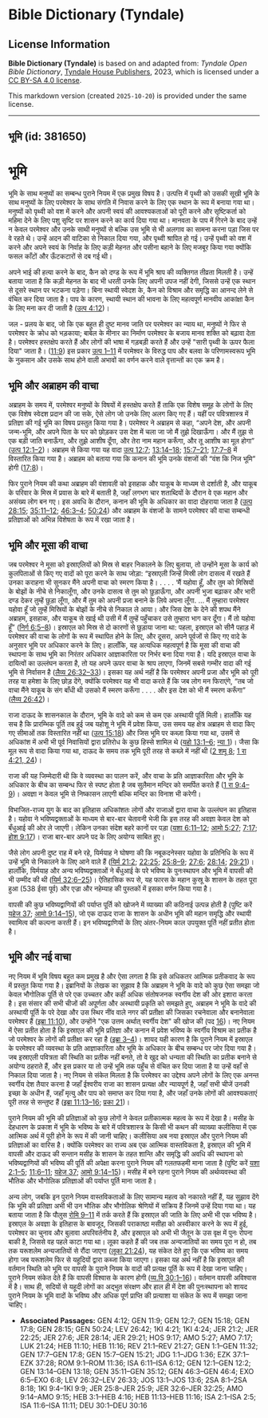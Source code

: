 # Bible Dictionary (Tyndale)

## License Information

**Bible Dictionary (Tyndale)** is based on and adapted from: _Tyndale Open Bible Dictionary_, [Tyndale House Publishers](https://tyndaleopenresources.com/), 2023, which is licensed under a [CC BY-SA 4.0 license](https://creativecommons.org/licenses/by-sa/4.0/legalcode.en).

This markdown version (created `2025-10-20`) is provided under the same license.



--------------------------------

## भूमि (id: 381650)

भूमि
====

भूमि के साथ मनुष्यों का सम्बन्ध पुराने नियम में एक प्रमुख विषय है। उत्पत्ति में पृथ्वी को उसकी सूखी भूमि के साथ मनुष्यों के लिए परमेश्वर के साथ संगति में निवास करने के लिए एक स्थान के रूप में बनाया गया था। मनुष्यों को पृथ्वी को वश में करने और अपनी स्वयं की आवश्यकताओं को पूरी करने और सृष्टिकर्ता को महिमा देने के लिए पशु सृष्टि पर शासन करने का कार्य दिया गया था। मानवता के पाप में गिरने के बाद उन्हें न केवल परमेश्वर और उनके साथी मनुष्यों से बल्कि उस भूमि से भी अलगाव का सामना करना पड़ा जिस पर वे रहते थे। उन्हें अदन की वाटिका से निकाल दिया गया, और पृथ्वी श्रापित हो गई। उन्हें पृथ्वी को वश में करने और अपने स्वयं के निर्वाह के लिए कड़ी मेहनत और पसीना बहाने के लिए मजबूर किया गया क्योंकि फसल काँटों और ऊँटकटारों से दब गई थी।

अपने भाई की हत्या करने के बाद, कैन को दण्ड के रूप में भूमि श्राप की व्यक्तिगत तीव्रता मिलती है। उन्हें बताया जाता है कि कड़ी मेहनत के बाद भी धरती उनके लिए अपनी उपज नहीं देगी, जिससे उन्हें एक स्थान से दूसरे स्थान पर भटकना पड़ेगा। बिना स्थायी स्वेदश के, कैन को विश्राम और समृद्धि का आनन्द लेने से वंचित कर दिया जाता है। पाप के कारण, स्थायी स्थान की भावना के लिए महत्वपूर्ण मानवीय आकांक्षा कैन के लिए मना कर दी जाती है ([उत्प 4:12](https://ref.ly/Gen4:12))।

जल \- प्रलय के बाद, जो कि एक बहुत ही दुष्ट मानव जाति पर परमेश्वर का न्याय था, मनुष्यों ने फिर से परमेश्वर के क्रोध को भड़काया; बाबेल के मीनार का निर्माण परमेश्वर के बजाय मानव शक्ति को बढ़ावा देता है। परमेश्वर हस्तक्षेप करते हैं और लोगों की भाषा में गड़बड़ी करते हैं और उन्हें "सारी पृथ्वी के ऊपर फैला दिया" जाता है। ([11:9](https://ref.ly/Gen11:9)) इस प्रकार [उत्प 1–11](https://ref.ly/Gen1:1-Gen11:32) में परमेश्वर के विरुद्ध पाप और बलवा के परिणामस्वरूप भूमि के नुकसान और उसके साथ होने वाली अभावों का वर्णन करने वाले वृत्तान्तों का एक क्रम है।

भूमि और अब्राहम की वाचा
-----------------------

अब्राहम के समय में, परमेश्वर मनुष्यों के विषयों में हस्तक्षेप करते हैं ताकि एक विशेष समूह के लोगों के लिए एक विशेष स्वेदश प्रदान की जा सके, ऐसे लोग जो उनके लिए अलग किए गए हैं। यहीं पर पवित्रशास्त्र में प्रतिज्ञा की गई भूमि का विषय प्रस्तुत किया गया है। परमेश्वर ने अब्राहम से कहा, “अपने देश, और अपनी जन्म\-भूमि, और अपने पिता के घर को छोड़कर उस देश में चला जा जो मैं तुझे दिखाऊँगा। और मैं तुझ से एक बड़ी जाति बनाऊँगा, और तुझे आशीष दूँगा, और तेरा नाम महान करूँगा, और तू आशीष का मूल होगा” ([उत्प 12:1–2](https://ref.ly/Gen12:1-Gen12:2))। अब्राहम से किया गया यह वादा [उत्प 12:7](https://ref.ly/Gen12:7); [13:14–18](https://ref.ly/Gen13:14-Gen13:18); [15:7–21](https://ref.ly/Gen15:7-Gen15:21); [17:7–8](https://ref.ly/Gen17:7-Gen17:8) में विस्तारित किया गया है। अब्राहम को बताया गया कि कनान की भूमि उनके वंशजों की “वंश कि निज भूमि” होगी ([17:8](https://ref.ly/Gen17:8))।

फिर पुराने नियम की कथा अब्राहम की वंशावली को इसहाक और याकूब के माध्यम से दर्शाती है, और याकूब के परिवार के मिस्र में प्रवास के बारे में बताती है, जहाँ लगभग चार शताब्दियों के दौरान वे एक महान और असंख्य लोग बन गए। इस अवधि के दौरान, कनान की भूमि के अधिकार का वादा दोहराया जाता है ([उत्प 28:15](https://ref.ly/Gen28:15); [35:11–12](https://ref.ly/Gen35:11-Gen35:12); [46:3–4](https://ref.ly/Gen46:3-Gen46:4); [50:24](https://ref.ly/Gen50:24)) और अब्राहम के वंशजों के सामने परमेश्वर की वाचा सम्बन्धी प्रतिज्ञाओं को अभिन्न विशेषता के रूप में रखा जाता है।

भूमि और मूसा की वाचा
--------------------

जब परमेश्वर ने मूसा को इस्राएलियों को मिस्र से बाहर निकालने के लिए बुलाया, तो उन्होंने मूसा के कार्य को कुलपिताओं से किए गए वादों को पूरा करने के साथ जोड़ा: “इस्राएली जिन्हें मिस्री लोग दासत्व में रखते हैं उनका कराहना भी सुनकर मैंने अपनी वाचा को स्मरण किया है। . . . . ‘मैं यहोवा हूँ, और तुम को मिस्रियों के बोझों के नीचे से निकालूँगा, और उनके दासत्व से तुम को छुड़ाऊँगा, और अपनी भुजा बढ़ाकर और भारी दण्ड देकर तुम्हें छुड़ा लूँगा, और मैं तुम को अपनी प्रजा बनाने के लिये अपना लूँगा. … मैं तुम्हारा परमेश्वर यहोवा हूँ जो तुम्हें मिस्रियों के बोझों के नीचे से निकाल ले आया। और जिस देश के देने की शपथ मैंने अब्राहम, इसहाक, और याकूब से खाई थी उसी में मैं तुम्हें पहुँचाकर उसे तुम्हारा भाग कर दूँगा। मैं तो यहोवा हूँ” ([निर्ग 6:5–8](https://ref.ly/Exod6:5-Exod6:8))। इस्राएल को मिस्र से दो कारणों से छुड़ाया जाना था: पहला, इस्राएल को सीनै पहाड़ में परमेश्वर की वाचा के लोगों के रूप में स्थापित होने के लिए, और दूसरा, अपने पूर्वजों से किए गए वादे के अनुसार भूमि पर अधिकार करने के लिए। हालाँकि, यह अत्यधिक महत्वपूर्ण है कि मूसा की वाचा की स्थापना के साथ भूमि का निरंतर अधिकार आज्ञाकारिता पर निर्भर बना दिया गया है। यदि इस्राएल वाचा के दायित्वों का उल्लंघन करता है, तो यह अपने ऊपर वाचा के श्राप लाएगा, जिनमें सबसे गम्भीर वादा की गई भूमि से निर्वासन है ([लैव्य 26:32–33](https://ref.ly/Lev26:32-Lev26:33))। इसका यह अर्थ नहीं है कि परमेश्वर अपनी प्रजा और भूमि को पूरी तरह या हमेशा के लिए छोड़ देंगे, क्योंकि परमेश्वर यह भी वादा करते हैं कि जब लोग मन फिराएंगे, “तब जो वाचा मैंने याकूब के संग बाँधी थी उसको मैं स्मरण करूँगा . . . . और इस देश को भी मैं स्मरण करूँगा” ([लैव्य 26:42](https://ref.ly/Lev26:42))।

राजा दाऊद के शासनकाल के दौरान, भूमि के वादे को कम से कम एक अस्थायी पूर्ति मिली। हालाँकि यह सच है कि प्रारम्भिक पूर्ति तब हुई जब यहोशू ने भूमि में प्रवेश किया, उस समय यह क्षेत्र अब्राहम से वादा किए गए सीमाओं तक विस्तारित नहीं था ([उत्प 15:18](https://ref.ly/Gen15:18)) और जिस भूमि पर कब्ज़ा किया गया था, उसमें से अधिकांश में अभी भी पूर्व निवासियों द्वारा प्रतिरोध के कुछ हिस्से शामिल थे ([यहो 13:1–6](https://ref.ly/Josh13:1-Josh13:6); [न्या 1](https://ref.ly/Judg1:1-Judg1:36))। जैसा कि मूल रूप से वादा किया गया था, दाऊद के समय तक भूमि पूरी तरह से कब्ज़े में नहीं थी ([2 शमू 8](https://ref.ly/2Sam8:1-2Sam8:18); [1 रा 4:21, 24](https://ref.ly/1Kgs4:21,1Kgs4:24))।

राजा की यह जिम्मेदारी थी कि वे व्यवस्था का पालन करें, और वाचा के प्रति आज्ञाकारिता और भूमि के अधिकार के बीच का सम्बन्ध फिर से स्पष्ट होता है जब सुलैमान मन्दिर को समर्पित करते हैं ([1 रा 9:4–9](https://ref.ly/1Kgs9:4-1Kgs9:9))। अवज्ञा न केवल भूमि से निष्कासन लाएगी बल्कि मन्दिर का विनाश भी करेगी।

विभाजित\-राज्य युग के बाद का इतिहास अधिकांशतः लोगों और राजाओं द्वारा वाचा के उल्लंघन का इतिहास है। यहोवा ने भविष्यद्वक्ताओं के माध्यम से बार\-बार चेतावनी भेजी कि इस तरह की अवज्ञा केवल देश को बँधुआई की ओर ले जाएगी। लेकिन उनका संदेश बहरे कानों पर पड़ा ([यशा 6:11–12](https://ref.ly/Isa6:11-Isa6:12); [आमो 5:27](https://ref.ly/Amos5:27); [7:17](https://ref.ly/Amos7:17); [होश 9:17](https://ref.ly/Hos9:17))। राजा बार\-बार अपने पद के लिए अयोग्य साबित हुए।

जैसे लोग अपनी दुष्ट राह में बने रहे, यिर्मयाह ने घोषणा की कि नबूकदनेस्सर यहोवा के प्रतिनिधि के रूप में उन्हें भूमि से निकालने के लिए आने वाले हैं ([यिर्म 21:2](https://ref.ly/Jer21:2); [22:25](https://ref.ly/Jer22:25); [25:8–9](https://ref.ly/Jer25:8-Jer25:9); [27:6](https://ref.ly/Jer27:6); [28:14](https://ref.ly/Jer28:14); [29:21](https://ref.ly/Jer29:21))। हालाँकि, यिर्मयाह और अन्य भविष्यद्वक्ताओं ने बँधुआई के परे भविष्य के पुनःस्थापन और भूमि में वापसी की भी उम्मीद की थी ([यिर्म 32:6–25](https://ref.ly/Jer32:6-Jer32:25))। ऐतिहासिक रूप से, यह फारस के महान कुस्रू के शासन के तहत पूरा हुआ (538 ईसा पूर्व) और एज्रा और नहेम्याह की पुस्तकों में इसका वर्णन किया गया है।

वापसी की कुछ भविष्यद्वाणियों की पर्याप्त पूर्ति को खोजने में व्याख्या की कठिनाई उत्पन्न होती है (पुष्टि करें [यहेज 37](https://ref.ly/Ezek37:1-Ezek37:28); [आमो 9:14–15](https://ref.ly/Amos9:14-Amos9:15)), जो एक दाऊद राजा के शासन के अधीन भूमि की महान समृद्धि और स्थायी स्वामित्व की कल्पना करती हैं। इन भविष्यद्वाणियों के लिए अंतर\-नियम काल उपयुक्त पूर्ति नहीं प्रतीत होता है।

भूमि और नई वाचा
---------------

नए नियम में भूमि विषय बहुत कम प्रमुख है और ऐसा लगता है कि इसे अधिकतर आत्मिक प्रतीकवाद के रूप में प्रस्तुत किया गया है। इब्रानियों के लेखक का सुझाव है कि अब्राहम ने भूमि के वादे को कुछ ऐसा समझा जो केवल भौगोलिक पूर्ति से परे एक उच्चतर और कहीं अधिक संतोषजनक स्वर्गीय देश की ओर इशारा करता है। इस संसार की सभी चीजों की अपूर्णता और अस्थायी प्रकृति को समझते हुए, अब्राहम ने भूमि के वादे की अस्थायी पूर्ति के परे देखा और उस स्थिर नींव वाले नगर की प्रतीक्षा की जिसका रचनेवाला और बनानेवाला परमेश्वर हैं ([इब्रा 11:10](https://ref.ly/Heb11:10)), और उन्होंने "एक उत्तम अर्थात् स्वर्गीय देश" की खोज की (पद [16](https://ref.ly/Heb11:16))। नए नियम में ऐसा प्रतीत होता है कि इस्राएल की भूमि प्रतिज्ञा और कनान में प्रवेश भविष्य के स्वर्गीय विश्राम का प्रतीक है जो परमेश्वर के लोगों की प्रतीक्षा कर रहा है ([इब्रा 3–4](https://ref.ly/Heb3:1-Heb4:16))। शायद यही कारण है कि पुराने नियम में इस्राएल के परमेश्वर की व्यवस्था के प्रति आज्ञाकारिता और भूमि के अधिकार के बीच सम्बन्ध पर जोर दिया गया है। जब इस्राएली पवित्रता की स्थिति का प्रतीक नहीं बनते, तो वे खुद को धन्यता की स्थिति का प्रतीक बनाने से अयोग्य ठहराते हैं, और इस प्रकार या तो उन्हें भूमि तक पहुँच से वंचित कर दिया जाता है या उन्हें वहाँ से निकाल दिया जाता है। नए नियम से संकेत मिलता है कि परमेश्वर का उद्देश्य अपने लोगों के लिए एक अनन्त स्वर्गीय देश तैयार करना है जहाँ ईश्वरीय राजा का शासन प्रत्यक्ष और न्यायपूर्ण है, जहाँ सभी चीजें उनकी इच्छा के अधीन हैं, जहाँ मृत्यु और पाप को समाप्त कर दिया गया है, और जहाँ उनके लोगों की आवश्यकताएं पूरी तरह से सन्तुष्ट हैं ([इब्रा 11:13–16](https://ref.ly/Heb11:13-Heb11:16); [प्रका 21](https://ref.ly/Rev21:1-Rev21:27))।

पुराने नियम की भूमि की प्रतिज्ञाओं को कुछ लोगों ने केवल प्रतीकात्मक महत्व के रूप में देखा है। मसीह के देहधारण के प्रकाश में भूमि के भविष्य के बारे में पवित्रशास्त्र के किसी भी कथन की व्याख्या कलीसिया में एक आत्मिक अर्थ में पूरी होने के रूप में की जानी चाहिए। कलीसिया अब नया इस्राएल और पुराने नियम की प्रतिज्ञाओं का वारिस है। क्योंकि परमेश्वर का राज्य अब एक आत्मिक वास्तविकता है, इस्राएल की भूमि में वापसी और दाऊद की सन्तान मसीह के शासन के तहत शान्ति और समृद्धि की अवधि की स्थापना को भविष्यद्वाणियों की भविष्य की पूर्ति की अपेक्षा करना पुराने नियम की गलतफहमी माना जाता है (पुष्टि करें [यशा 2:1–5](https://ref.ly/Isa2:1-Isa2:5); [11:6–11](https://ref.ly/Isa11:6-Isa11:11); [यहेज 37](https://ref.ly/Ezek37:1-Ezek37:28); [आमो 9:14–15](https://ref.ly/Amos9:14-Amos9:15))। मसीह में बने रहना पुराने नियम की अर्थव्यवस्था की भौतिक और भौगोलिक प्रतिज्ञाओं की पर्याप्त पूर्ति माना जाता है।

अन्य लोग, जबकि इन पुराने नियम वास्तविकताओं के लिए सामान्य महत्व को नकारते नहीं हैं, यह सुझाव देंगे कि भूमि की प्रतिज्ञा अभी भी उन भौतिक और भौगोलिक श्रेणियों में सक्रिय हैं जिनमें उन्हें दिया गया था। यह बताया जाता है कि पौलुस [रोमि 9–11](https://ref.ly/Rom9:1-Rom11:36) में तर्क करते हैं कि इस्राएल की जाति के लिए अभी भी एक भविष्य है। इस्राएल के अवज्ञा के इतिहास के बावजूद, जिसकी पराकाष्ठा मसीहा को अस्वीकार करने के रूप में हुई, परमेश्वर का चुनाव और बुलावा अपरिवर्तनीय है, और इस्राएल को अभी भी जैतून के उस वृक्ष में पुनः रोपना बाकी है, जिससे वह पहले काटा गया था। लूका कहते हैं की जब तक अन्यजातियों का समय पूरा न हो, तब तक यरूशलेम अन्यजातियों से रौंदा जाएगा ([लूका 21:24](https://ref.ly/Luke21:24)), यह संकेत देते हुए कि एक भविष्य का समय होगा जब यरूशलेम फिर से यहूदियों द्वारा कब्जा किया जाएगा। इसका यह अर्थ नहीं है कि इस्राएल की वर्तमान स्थिति को भूमि पर वापसी के पुराने नियम के वादों की प्रत्यक्ष पूर्ति के रूप में देखा जाना चाहिए। पुराने नियम संकेत देते हैं कि वापसी विश्वास के कारण होगी ([व्य.वि 30:1–16](https://ref.ly/Deut30:1-Deut30:16))। वर्तमान वापसी अविश्वास में है। साथ ही, सदियों से यहूदी लोगों का अद्भुत संरक्षण और हाल ही में देश की पुनःस्थापना को शायद पुराने नियम के भूमि वादों के भविष्य और अधिक पूर्ण प्राप्ति की प्रत्याशा या संकेत के रूप में समझा जाना चाहिए।

* **Associated Passages:** GEN 4:12; GEN 11:9; GEN 12:7; GEN 15:18; GEN 17:8; GEN 28:15; GEN 50:24; LEV 26:42; 1KI 4:21; 1KI 4:24; JER 21:2; JER 22:25; JER 27:6; JER 28:14; JER 29:21; HOS 9:17; AMO 5:27; AMO 7:17; LUK 21:24; HEB 11:10; HEB 11:16; REV 21:1–REV 21:27; GEN 1:1–GEN 11:32; GEN 17:7–GEN 17:8; GEN 15:7–GEN 15:21; JDG 1:1–JDG 1:36; EZK 37:1–EZK 37:28; ROM 9:1–ROM 11:36; ISA 6:11–ISA 6:12; GEN 12:1–GEN 12:2; GEN 13:14–GEN 13:18; GEN 35:11–GEN 35:12; GEN 46:3–GEN 46:4; EXO 6:5–EXO 6:8; LEV 26:32–LEV 26:33; JOS 13:1–JOS 13:6; 2SA 8:1–2SA 8:18; 1KI 9:4–1KI 9:9; JER 25:8–JER 25:9; JER 32:6–JER 32:25; AMO 9:14–AMO 9:15; HEB 3:1–HEB 4:16; HEB 11:13–HEB 11:16; ISA 2:1–ISA 2:5; ISA 11:6–ISA 11:11; DEU 30:1–DEU 30:16

